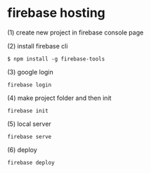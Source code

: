 # firebase hosting
(1) create new project in firebase console page

(2) install firebase cli
~~~
$ npm install -g firebase-tools
~~~

(3)  google login
~~~
firebase login
~~~

(4) make project folder and then init 
~~~
firebase init
~~~

(5) local server
~~~
firebase serve
~~~

(6) deploy
~~~
firebase deploy
~~~
